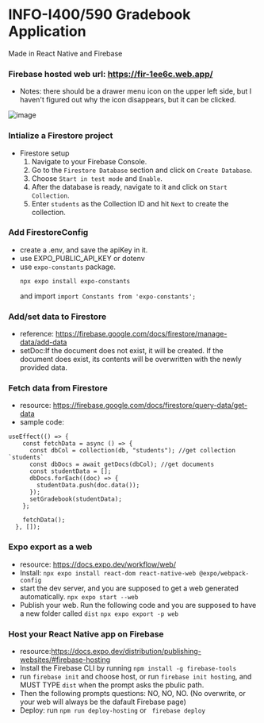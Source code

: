 # INFO-I400/590 Gradebook Application
Made in React Native and Firebase

### Firebase hosted web url: https://fir-1ee6c.web.app/
- Notes: there should be a drawer menu icon on the upper left side, but I haven't figured out why the icon disappears, but it can be clicked.
  
![image](https://github.com/yishanhsieh/Gradebook-App/assets/47290910/2b20bacb-b0c9-4254-b30c-acb00eccef1b)

### Intialize a Firestore project
- Firestore setup
  1. Navigate to your Firebase Console.
  2. Go to the `Firestore Database` section and click on `Create Database`.
  3. Choose `Start in test mode` and `Enable`.
  4. After the database is ready, navigate to it and click on `Start Collection`.
  5. Enter `students` as the Collection ID and hit `Next` to create the collection.


### Add FirestoreConfig 
- create a .env, and save the apiKey in it.
- use EXPO_PUBLIC_API_KEY or dotenv
- use `expo-constants` package.
  ```
  npx expo install expo-constants
  ```
  and import ```import Constants from 'expo-constants'; ```


### Add/set data to Firestore
- reference: https://firebase.google.com/docs/firestore/manage-data/add-data
- setDoc:If the document does not exist, it will be created. If the document does exist, its contents will be overwritten with the newly provided data.



### Fetch data from Firestore
- resource: https://firebase.google.com/docs/firestore/query-data/get-data
- sample code:
```
useEffect(() => {
    const fetchData = async () => {
      const dbCol = collection(db, "students"); //get collection `students`
      const dbDocs = await getDocs(dbCol); //get documents
      const studentData = [];
      dbDocs.forEach((doc) => {
        studentData.push(doc.data());
      });
      setGradebook(studentData);
    };

    fetchData();
  }, []);
```


  

### Expo export as a web
- resource: https://docs.expo.dev/workflow/web/
- Install:
```npx expo install react-dom react-native-web @expo/webpack-config```
- start the dev server, and you are supposed to get a web generated automatically.
```npx expo start --web ```
- Publish your web. Run the following code and you are supposed to have a new folder called `dist`
```npx expo export -p web ```


### Host your React Native app on Firebase
- resource:https://docs.expo.dev/distribution/publishing-websites/#firebase-hosting
- Install the Firebase CLI by running ```npm install -g firebase-tools ```
- run ```firebase init``` and choose host, or run ```firebase init hosting```, and MUST TYPE `dist` when the prompt asks the pbulic path.
- Then the following prompts questions: NO, NO, NO. (No overwrite, or your web will always be the dafault Firebase page)
- Deploy: run ```npm run deploy-hosting``` or ``` firebase deploy```




